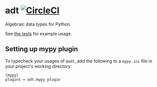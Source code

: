 # adt [![CircleCI](https://circleci.com/gh/jspahrsummers/adt.svg?style=svg&circle-token=2652421c13c636b5da0c992d77ec2fb0b128dd49)](https://circleci.com/gh/jspahrsummers/adt)

Algebraic data types for Python.

See [the tests](tests/test_adt.py) for example usage.

## Setting up mypy plugin

To typecheck your usages of `@adt`, add the following to a `mypy.ini` file in your project's working directory:

```
[mypy]
plugins = adt.mypy_plugin
```
